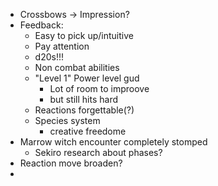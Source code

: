 - Crossbows -> Impression?
- Feedback:
	- Easy to pick up/intuitive
	- Pay attention
	- d20s!!!
	- Non combat abilities
	- "Level 1" Power level gud
		- Lot of room to improove
		- but still hits hard
	- Reactions forgettable(?)
	- Species system
		- creative freedome
- Marrow witch encounter completely stomped
	- Sekiro research about phases?
- Reaction move broaden?
- 